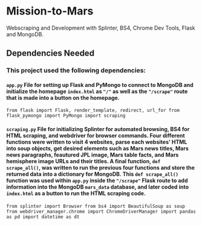 # Mission-to-Mars
Webscraping and Development with Splinter, BS4, Chrome Dev Tools, Flask and MongoDB.

## Dependencies Needed

### This project used the following dependencies:

#### `app.py` File for setting up Flask and PyMongo to connect to MongoDB and initialize the homepage `index.html` as `"/"` as well as the `"/scrape"` route that is made into a button on the homepage.

`from flask import Flask, render_template, redirect, url_for
from flask_pymongo import PyMongo
import scraping`

#### `scraping.py` File for initializing Splinter for automated browsing, BS4 for HTML scraping, and webdriver for browser commands. Four different functions were written to visit 4 websites, parse each websites' HTML into soup objects, get desired elements such as Mars news titles, Mars news paragraphs, feautured JPL image, Mars table facts, and Mars hemisphere image URLs and their titles. A final function, `def scrape_all()`, was written to run the previous four functions and store the returned data into a dictionary for MongoDB. This `def scrape_all()` function was used within `app.py` inside the `"/scrape"` Flask route to add information into the MongoDB `mars_data` database, and later coded into `index.html` as a button to run the HTML scraping code.

`from splinter import Browser
from bs4 import BeautifulSoup as soup
from webdriver_manager.chrome import ChromeDriverManager
import pandas as pd
import datetime as dt`

